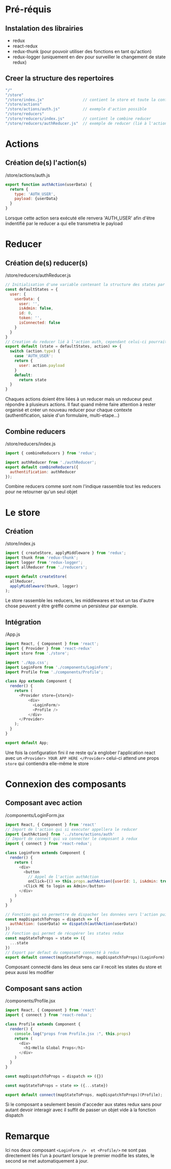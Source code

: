 # Pré-réquis
## Instalation des librairies
- redux
- react-redux
- redux-thunk (pour pouvoir utiliser des fonctions en tant qu'action)
- redux-logger (uniquement en dev pour surveiller le changement de state redux)
## Creer la structure des repertoires
```javascript
"/"
"/store"
"/store/index.jx"                 // contient le store et toute la configuration
"/store/actions"
"/store/actions/auth.js"          // exemple d'action possible
"/store/reducers"
"/store/reducers/index.js"        // contient le combine reducer
"/store/reducers/authReducer.js"  // exemple de reducer (lié à l'action auth)
```

# Actions
## Création de(s) l'action(s)
/store/actions/auth.js
```javascript
export function authAction(userData) {
  return {
    type: 'AUTH_USER',
    payload: {userData}
  }
}
```
Lorsque cette action sera exécuté elle renvera 'AUTH_USER' afin d'être indentifié par le  reducer a qui elle transmetra le payload


# Reducer
## Création de(s) reducer(s)
/store/reducers/authReducer.js
```javascript
// Initialisation d'une variable contenant la structure des states par defaut 
const defaultStates = {
  user: {
    userData: {
      user: '',
      isAdmin: false,
      id: 0,
      token: '',
      isConnected: false
    }
  }
}
// Creation du reducer lié à l'action auth, cependant celui-ci pourrait très bien répondre à d'autres actions
export default (state = defaultStates, action) => {
  switch (action.type) {
    case 'AUTH_USER':
    return {
      user: action.payload
    }
    default:
      return state
  }
}
```
Chaques actions doient être liées à un reducer mais un reduceur peut répondre à plusieurs actions.
Il faut quand même faire attention à rester organisé et créer un nouveau reducer pour chaque contexte (authentification, saisie d'un formulaire, multi-etape...)


## Combine reducers
/store/reducers/index.js
```javascript
import { combineReducers } from 'redux';

import authReducer from './authReducer';
export default combineReducers({
  authentification: authReducer
});
```
Combine reducers comme sont nom l'indique rassemble tout les reducers pour ne retourner qu'un seul objet


# Le store
## Création
/store/index.js
```javascript
import { createStore, applyMiddleware } from 'redux';
import thunk from 'redux-thunk';
import logger from 'redux-logger';
import allReducer from './reducers';

export default createStore(
  allReducer,
  applyMiddleware(thunk, logger)
);
```
Le store rassemble les reducers, les middlewares et tout un tas d'autre chose peuvent y être gréffé comme un persisteur par exemple.

## Intégration
/App.js
```javascript
import React, { Component } from 'react';
import { Provider } from 'react-redux'
import store from './store';

import './App.css';
import LoginForm from './components/LoginForm';
import Profile from './components/Profile';

class App extends Component {
  render() {
    return (
      <Provider store={store}>
          <div>
            <LoginForm/>
            <Profile />
          </div>
      </Provider>
    );
  }
}

export default App;
```
Une fois la configuration fini il ne reste qu'a englober l'application react avec un `<Provider> YOUR APP HERE </Provider>` celui-ci attend une props `store` qui contiendra elle-même le store

# Connexion des composants
## Composant avec action
/components/LoginForm.jsx
```javascript
import React, { Component } from 'react'
// Import de l'action qui si executer appellera le reducer
import {authAction} from '../store/actions/auth'
// Import de connect qui va connecter le composant à redux
import { connect } from 'react-redux';

class LoginForm extends Component {
  render() {
    return (
      <div>
        <button
          // Appel de l'action authAction
          onClick={() => this.props.authAction({userId: 1, isAdmin: true, username: 'Jh0n_D03', isConnected: true})}
        >Click ME to login as Admin</button>
      </div>
    )
  }
}

// Fonction qui va permettre de dispacher les données vers l'action puis vers le reducer
const mapDispatchToProps = dispatch => ({
  authAction: (userData) => dispatch(authAction(userData))
})
// Fonction qui permet de récupérer les states redux
const mapStateToProps = state => ({
  ...state
})
// Export par defaut du composant connecté à redux
export default connect(mapStateToProps, mapDispatchToProps)(LoginForm);
```
Composant connecté dans les deux sens car il recoit les states du store et peux aussi les modifier

## Composant sans action
/components/Profile.jsx
```javascript
import React, { Component } from 'react'
import { connect } from 'react-redux';

class Profile extends Component {
  render() {
    console.log("props from Profile.jsx :", this.props)
    return (
      <div>
        <h1>Hello Global Props</h1>
      </div>
    )
  }
}

const mapDispatchToProps = dispatch => ({})

const mapStateToProps = state => ({...state})

export default connect(mapStateToProps, mapDispatchToProps)(Profile);
```
Si le composant a seulement besoin d'acceder aux states redux sans pour autant devoir interagir avec il suffit de passer un objet vide à la fonction dispatch

# Remarque
Ici nos deux composant `<LoginForm />  et <Profile/>` ne sont pas directement liés l'un à pourtant lorsque le premier modifie les states, le second se met automatiquement à jour.

